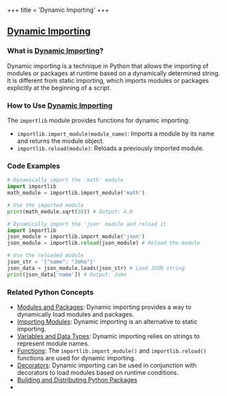 +++
 title = 'Dynamic Importing'
+++
## [Dynamic Importing](./../dynamic-importing/)

### What is [Dynamic Importing](./../dynamic-importing/)?
Dynamic importing is a technique in Python that allows the importing of modules or packages at runtime based on a dynamically determined string. It is different from static importing, which imports modules or packages explicitly at the beginning of a script.

### How to Use [Dynamic Importing](./../dynamic-importing/)
The `importlib` module provides functions for dynamic importing:

- `importlib.import_module(module_name)`: Imports a module by its name and returns the module object.
- `importlib.reload(module)`: Reloads a previously imported module.

### Code Examples
```python
# Dynamically import the 'math' module
import importlib
math_module = importlib.import_module('math')

# Use the imported module
print(math_module.sqrt(16)) # Output: 4.0
```

```python
# Dynamically import the 'json' module and reload it
import importlib
json_module = importlib.import_module('json')
json_module = importlib.reload(json_module) # Reload the module

# Use the reloaded module
json_str = '{"name": "John"}'
json_data = json_module.loads(json_str) # Load JSON string
print(json_data['name']) # Output: John
```

### Related Python Concepts

- [Modules and Packages](./../modules-and-packages/): Dynamic importing provides a way to dynamically load modules and packages.
- [Importing Modules](./../importing-modules/): Dynamic importing is an alternative to static importing.
- [Variables and Data Types](./../variables-and-data-types/): Dynamic importing relies on strings to represent module names.
- [Functions](./../functions/): The `importlib.import_module()` and `importlib.reload()` functions are used for dynamic importing.
- [Decorators](./../decorators/): Dynamic importing can be used in conjunction with decorators to load modules based on runtime conditions.
- [Building and Distributing Python Packages](./../building-and-distributing-python-packages/)
- 